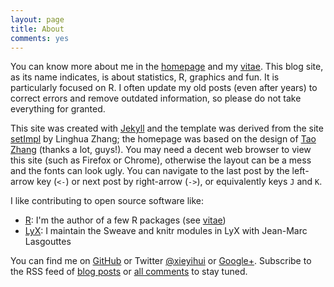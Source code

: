 ```yaml
---
layout: page
title: About
comments: yes
---
```


You can know more about me in the [homepage](/) and my [vitae](../vitae/). This blog site, as its name indicates, is about statistics, R, graphics and fun. It is particularly focused on R. I often update my old posts (even after years) to correct errors and remove outdated information, so please do not take everything for granted.

This site was created with [Jekyll](https://github.com/mojombo/jekyll) and the template was derived from the site [setImpl](http://lhzhang.com/) by Linghua Zhang; the homepage was based on the design of [Tao Zhang](http://ztpala.com/) (thanks a lot, guys!). You may need a decent web browser to view this site (such as Firefox or Chrome), otherwise the layout can be a mess and the fonts can look ugly. You can navigate to the last post by the left-arrow key (`<-`) or next post by right-arrow (`->`), or equivalently keys `J` and `K`.

I like contributing to open source software like:

- [R](http://www.r-project.org/): I'm the author of a few R packages (see [vitae](../vitae/))
- [LyX](http://www.lyx.org/): I maintain the Sweave and knitr modules in LyX with Jean-Marc Lasgouttes

You can find me on [GitHub](https://github.com/yihui/) or Twitter [@xieyihui](http://twitter.com/xieyihui) or [Google+](https://plus.google.com/u/0/109653178371807724268/posts). Subscribe to the RSS feed of [blog posts](../feed/) or [all comments](http://yihui.disqus.com/latest.rss) to stay tuned.

